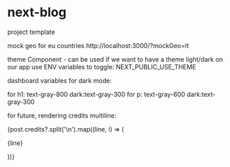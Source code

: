 # next-blog

project template

mock geo for eu countries
http://localhost:3000/?mockGeo=lt


theme Component - can be used if we want to have a theme light/dark on our app
use ENV variables to toggle: NEXT_PUBLIC_USE_THEME


dashboard variables for dark mode:

  for h1: text-gray-800 dark:text-gray-300
  for p: text-gray-600 dark:text-gray-300

for future, rendering credits multiline:

{post.credits?.split('\n').map((line, i) => (
  <p key={i}>{line}</p>
))}